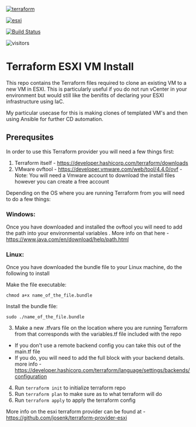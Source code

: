 [![terraform](https://img.shields.io/badge/Terraform-purple?style=for-the-badge&logo=terraform)](https://www.terraform.io/)

[![esxi](https://img.shields.io/badge/Esxi-green?style=for-the-badge&logo=vmware)](https://www.vmware.com/products/esxi-and-esx.html)

[![Build Status](https://dev.azure.com/qman-being/dreddrealm/_apis/build/status/qman-being.terraform-esxi?branchName=master)](https://dev.azure.com/qman-being/dreddrealm/_build/latest?definitionId=7&branchName=master)

![visitors](https://visitor-badge.glitch.me/badge?page_id=qman-being.terraform-esxi&left_color=green&right_color=blue)

# Terraform ESXI VM Install

This repo contains the Terraform files required to clone an existing VM to a new VM in ESXI. This is particularly useful if you do not run vCenter in your environment but would still like the benifits of declaring your ESXI infrastructure using IaC. 

My particular usecase for this is making clones of templated VM's and then using Ansible for further CD automation.

## Prerequsites

In order to use this Terraform provider you will need a few things first: 

1. Terraform itself - https://developer.hashicorp.com/terraform/downloads
2. VMware ovftool - https://developer.vmware.com/web/tool/4.4.0/ovf - Note: You will need a Vmware account to download the install files however you can create a free account

Depending on the OS where you are running Terraform from you will need to do a few things: 

### Windows: 

Once you have downloaded and installed the ovftool you will need to add the path into your environmental variables . More info on that here - https://www.java.com/en/download/help/path.html

### Linux: 

Once you have downloaded the bundle file to your Linux machine, do the following to install

Make the file executable:
```
chmod a+x name_of_the_file.bundle
```
Install the bundle file:
```
sudo ./name_of_the_file.bundle
```
3. Make a new .tfvars file on the location where you are running Terraform from that corresponds with the variables.tf file included with the repo
-   If you don't use a remote backend config you can take this out of the main.tf file
-   If you do, you will need to add the full block with your backend details. more info - https://developer.hashicorp.com/terraform/language/settings/backends/configuration

4. Run ```terraform init``` to initialize terraform repo
5. Run ```terraform plan``` to make sure as to what terraform will do
6. Run ```terraform apply``` to apply the terraform config

More info on the esxi terraform provider can be found at - https://github.com/josenk/terraform-provider-esxi
